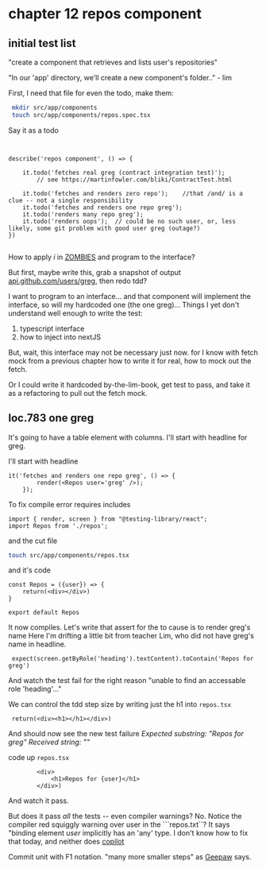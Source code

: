 # chapter 12 repos component

## initial test list

"create a component that retrieves and lists user's repositories"

"In our 'app' directory, we'll create a new component's folder.." - lim






First, I need that file for even the todo, make them:
```bash
 mkdir src/app/components
 touch src/app/components/repos.spec.tsx
```


Say it as a todo


```tsx


describe('repos component', () => {

    it.todo('fetches real greg (contract integration test)');
        // see https://martinfowler.com/bliki/ContractTest.html
    
    it.todo('fetches and renders zero repo');    //that /and/ is a clue -- not a single responsibility
    it.todo('fetches and renders one repo greg');
    it.todo('renders many repo greg');  
    it.todo('renders oops');  // could be no such user, or, less likely, some git problem with good user greg (outage?)
})
    
```

How to apply *i* in [ZOMBIES](https://blog.wingman-sw.com/tdd-guided-by-zombies) and program to the interface?

But first, maybe write this, grab a snapshot of output [api.github.com/users/greg](https://api.github.com/users/greg), then redo tdd?

I want to program to an interface... and that component will implement the interface, so will my hardcoded one (the one greg)... Things I yet don't understand well enough to write the test:
1. typescript interface
2. how to inject into nextJS

But, wait, this interface may not be necessary just now. for I know with fetch mock from a previous chapter how to write it for real, how to mock out the fetch.



Or I could write it hardcoded by-the-lim-book, get test to pass, and take it as a refactoring to pull out the fetch mock.

## loc.783 one greg

It's going to have a table element with columns. 
I'll start with headline for greg. 

I'll start with headline
```tsx
it('fetches and renders one repo greg', () => {
        render(<Repos user='greg' />);     
    });
```

To fix compile error requires includes
```tsx
import { render, screen } from "@testing-library/react";
import Repos from './repos';
```

and the cut file
```bash 
touch src/app/components/repos.tsx   
```

and it's code
```tsx
const Repos = ({user}) => {
    return(<div></div>)
}

export default Repos
```

It now compiles. Let's write that assert for the  to cause is to render greg's name
Here I'm drifting a little bit from teacher Lim, who did not have greg's name in headline. 

```tsx
 expect(screen.getByRole('heading').textContent).toContain('Repos for greg')
```

And watch the test fail for the right reason "unable to find an accessable role 'heading'..."

We can control the tdd step size by writing just the h1 into ```repos.tsx```

```tsx
 return(<div><h1></h1></div>)
```

And should now see the new test failure *Expected substring: "Repos for greg" Received string:    ""*

code up ```repos.tsx```
```tsx
        <div>
            <h1>Repos for {user}</h1>
        </div>)
```

And watch it pass. 

But does it pass *all* the tests -- even compiler warnings? No. Notice the compiler red squiggly warning over user in the ```repos.txt``? It says "binding element _user_ implicitly has an 'any' type. I don't know how to fix that today, and neither does [copilot](https://www.perplexity.ai/search/in-typescript-destructuring-B9g01i56SIGm4gwsu2.dEg)

Commit unit with F1 notation. "many more smaller steps" as [Geepaw](https://www.geepawhill.org/series/many-more-much-smaller-steps/) says.

